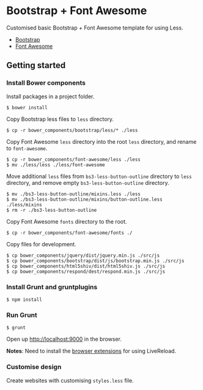 Bootstrap + Font Awesome
=============

Customised basic Bootstrap + Font Awesome template for using Less.


- [Bootstrap](https://github.com/twbs/bootstrap)
- [Font Awesome](https://github.com/FortAwesome/Font-Awesome)

## Getting started

### Install Bower components

Install packages in a project folder.

    $ bower install

Copy Bootstrap less files to `less` directory.

    $ cp -r bower_components/bootstrap/less/* ./less

Copy Font Awesome `less` directory into the root `less` directory, and rename to `font-awesome`.

    $ cp -r bower_components/font-awesome/less ./less
    $ mv ./less/less ./less/font-awesome

Move additional `less` files from `bs3-less-button-outline` directory to `less` directory, and remove empty `bs3-less-button-outline` directory.

    $ mv ./bs3-less-button-outline/mixins.less ./less
    $ mv ./bs3-less-button-outline/mixins/button-outline.less ./less/mixins
    $ rm -r ./bs3-less-button-outline

Copy Font Awesome `fonts` directory to the root.

    $ cp -r bower_components/font-awesome/fonts ./

Copy files for development.

    $ cp bower_components/jquery/dist/jquery.min.js ./src/js
    $ cp bower_components/bootstrap/dist/js/bootstrap.min.js ./src/js
    $ cp bower_components/html5shiv/dist/html5shiv.js ./src/js
    $ cp bower_components/respond/dest/respond.min.js ./src/js

### Install Grunt and gruntplugins

    $ npm install

### Run Grunt

    $ grunt

Open up [http://localhost:9000](http://localhost:9000) in the browser.

**Notes**: Need to install the [browser extensions](http://feedback.livereload.com/knowledgebase/articles/86242-how-do-i-install-and-use-the-browser-extensions-) for using LiveReload.

### Customise design

Create websites with customising `styles.less` file.

